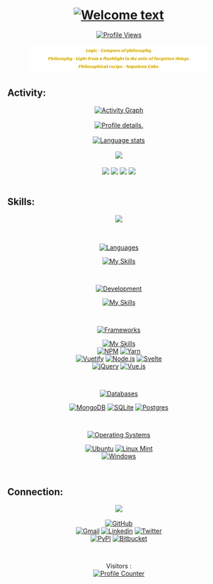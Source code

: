 <!--
<div align="center">
  <a href="https://github.com/kebasyaty" target="_blank">
    <img alt="Header" src="pictures/header.svg">
  </a>
</div>
-->

<div align="center">
  <h1>
    <a href="https://github.com/kebasyaty" target="_blank">
      <!--
      <img alt="Welcome text"
        src="https://readme-typing-svg.herokuapp.com? 
          font=Fira+Code&weight=500&size=40&pause=1000&color=F7C213&center=true&vCenter=true&width=435&height=70&lines=Hi%2C+I'm+Gennady%F0%9F%91%8B">
      -->
      <img alt="Welcome text"
        src="https://readme-typing-svg.herokuapp.com?font=Fira+Code&weight=500&size=40&pause=1000&color=FFC107&center=true&vCenter=true&width=435&height=70&lines=Hi%F0%9F%91%8B">
    </a>
  </h1>
</div>

<p align="center">
  <a href="https://github.com/kebasyaty" target="_blank">
    <img src="https://komarev.com/ghpvc/?username=kebasyaty&label=Profile%20views&color=388E3C&style=for-the-badge"
      alt="Profile Views">
  </a>
</p>

<div align="center">
  <a href="https://github.com/kebasyaty" target="_blank">
    <img alt="Quotes" src="pictures/quotes.svg">
  </a>
</div>

## Activity:

<div align="center">
  <a href="https://github.com/kebasyaty?tab=repositorie" target="_blank">
    <img alt="Activity Graph" src="https://github-profile-trophy.vercel.app/?username=kebasyaty&theme=onedark&no-frame=true&margin-w=15&row=1">
  </a>
</div>

<br>

<div align="center">
  <a href="https://github.com/kebasyaty?tab=repositories" target="_blank">
    <img
      src="http://github-profile-summary-cards.vercel.app/api/cards/profile-details?username=kebasyaty&theme=ayu_mirage"
      alt="Profile details.">
  </a>
</div>

<br>

<div align="center">
  <a href="https://github.com/kebasyaty?tab=repositories" target="_blank">
    <img alt="Language stats"
      src="https://github-readme-stats.vercel.app/api/top-langs/?username=kebasyaty&langs_count=8&hide_border=true&theme=ayu-mirage">
  </a>
</div>

<br>

<div align="center">
  <a href="https://github.com/kebasyaty?tab=repositories" target="_blank">
    <img src="https://github-readme-streak-stats.herokuapp.com?user=kebasyaty&theme=ayu_mirage&hide_border=true&exclude_days=Sun">
  </a>
</div>

<br>

<div align="center">
  <a href="https://github.com/kebasyaty?tab=repositories" target="_blank"><img src="http://github-profile-summary-cards.vercel.app/api/cards/repos-per-language?username=kebasyaty&theme=ayu_mirage"></a>
  <a href="https://github.com/kebasyaty?tab=repositories" target="_blank"><img src="http://github-profile-summary-cards.vercel.app/api/cards/most-commit-language?username=kebasyaty&theme=ayu_mirage"></a>
  <a href="https://github.com/kebasyaty?tab=repositories" target="_blank"><img src="http://github-profile-summary-cards.vercel.app/api/cards/stats?username=kebasyaty&theme=ayu_mirage"></a>
  <a href="https://github.com/kebasyaty?tab=repositories" target="_blank"><img src="http://github-profile-summary-cards.vercel.app/api/cards/productive-time?username=kebasyaty&theme=ayu_mirage&utcOffset=8"></a>
</div>

<!--
<div align="center">
  <a href="https://github.com/kebasyaty?tab=repositories" target="_blank">
    <img alt="Activity Graph" src="https://github-readme-activity-graph.vercel.app/graph?username=kebasyaty&theme=high-contrast&height=250">
  </a>
</div>
-->

<br>

## Skills:

<div align="center">
  <p align="center">
    <a href="https://github.com/kebasyaty" target="_blank">
      <img src="https://media.giphy.com/media/QssGEmpkyEOhBCb7e1/giphy.gif" width="200">
    </a>
  </p>
</div>

<br>

<div align="center">
  <p align="center">
    <a href="https://github.com/kebasyaty" target="_blank">
      <img alt="Languages" src="https://img.shields.io/badge/Languages:-orange">
    </a>
  </p>
</div>

<div align="center">
  <p align="center">
    <div>
      <a href="https://github.com/kebasyaty?tab=repositories" target="_blank">
        <img alt="My Skills" src="https://skillicons.dev/icons?i=python,css,html,js,rust,crystal">
      </a>
    </div>
    <!--
    <div>
      <a href="https://crystal-lang.org" target="_blank"><img alt="Crystal" src="https://img.shields.io/badge/crystal-%23000000.svg?style=for-the-badge&logo=crystal&logoColor=white"></a>
      <a href="https://www.python.org" target="_blank"><img alt="Python" src="https://img.shields.io/badge/python-%233670A0.svg?style=for-the-badge&logo=python&logoColor=ffdd54"></a>
      <a href="https://www.rust-lang.org" target="_blank"><img alt="Rust" src="https://img.shields.io/badge/rust-%23000000.svg?style=for-the-badge&logo=rust&logoColor=white"></a>
    </div>
    -->
  </p>
</div>

<br>

<div align="center">
  <p align="center">
    <a href="https://github.com/kebasyaty" target="_blank">
      <img alt="Development" src="https://img.shields.io/badge/Development:-orange">
    </a>
  </p>
</div>

<div align="center">
  <p align="center">
    <div>
      <a href="https://github.com/kebasyaty?tab=repositories" target="_blank">
        <img alt="My Skills" src="https://skillicons.dev/icons?i=vscode,git,github">
      </a>
    </div>
  </p>
</div>

<br>

<div align="center">
  <p align="center">
    <a href="https://github.com/kebasyaty" target="_blank">
      <img alt="Frameworks" src="https://img.shields.io/badge/Frameworks:-orange">
    </a>
  </p>
</div>

<div align="center">
  <p align="center">
    <div>
      <a href="https://github.com/kebasyaty?tab=repositories">
        <img alt="My Skills" src="https://skillicons.dev/icons?i=django,actix">
      </a>
    </div>
    <div>
      <a href="https://www.npmjs.com" target="_blank"><img alt="NPM" src="https://img.shields.io/badge/NPM-%23CB3837.svg?style=for-the-badge&logo=npm&logoColor=white"></a>
      <a href="https://yarnpkg.com" target="_blank"><img alt="Yarn" src="https://img.shields.io/badge/yarn-%232C8EBB.svg?style=for-the-badge&logo=yarn&logoColor=white"></a>
    </div>
    <div>
      <a href="https://vuetifyjs.com" target="_blank"><img alt="Vuetify" src="https://img.shields.io/badge/Vuetify-blue?style=for-the-badge&logo=vuetify"></a>
      <a href="https://nodejs.org" target="_blank"><img alt="Node.js" src="https://img.shields.io/badge/Node.js-43853D?style=for-the-badge&logo=node.js&logoColor=white"></a>
      <a href="https://svelte.dev/" target="_blank"><img alt="Svelte" src="https://img.shields.io/badge/svelte-%23f1413d.svg?style=for-the-badge&logo=svelte&logoColor=white"></a>
    </div>
    <div>
      <a href="https://jquery.com" target="_blank"><img alt="jQuery" src="https://img.shields.io/badge/jQuery-0769AD?style=for-the-badge&logo=jquery&logoColor=white"></a>
      <a href="https://vuejs.org/" target="_blank"><img alt="Vue.js" src="https://img.shields.io/badge/vuejs-%2335495e.svg?style=for-the-badge&logo=vuedotjs&logoColor=%234FC08D"></a>
    </div>
  </p>
</div>

<br>

<div align="center">
  <p align="center">
    <a href="https://github.com/kebasyaty" target="_blank">
      <img alt="Databases" src="https://img.shields.io/badge/Databases:-orange">
    </a>
  </p>
</div>

<div align="center">
  <p align="center">
    <div>
      <a href="https://www.mongodb.com" target="_blank"><img alt="MongoDB" src="https://img.shields.io/badge/MongoDB-4EA94B?style=for-the-badge&logo=mongodb&logoColor=white"></a>
      <a href="https://www.sqlite.org/index.html" target="_blank"><img alt="SQLite" src="https://img.shields.io/badge/sqlite-%2307405e.svg?style=for-the-badge&logo=sqlite&logoColor=white"></a>
      <a href="https://www.postgresql.org" target="_blank"><img alt="Postgres" src="https://img.shields.io/badge/postgres-%23316192.svg?style=for-the-badge&logo=postgresql&logoColor=white"></a>
    </div>
  </p>
</div>

<br>

<div align="center">
  <p align="center">
    <a href="https://github.com/kebasyaty" target="_blank">
      <img alt="Operating Systems" src="https://img.shields.io/badge/Operating%20Systems:-orange">
    </a>
  </p>
</div>

<div align="center">
  <p align="center">
    <div>
      <a href="https://ubuntu.com" target="_blank"><img alt="Ubuntu" src="https://img.shields.io/badge/Ubuntu-E95420?style=for-the-badge&logo=ubuntu&logoColor=white"></a>
      <a href="https://linuxmint.com" target="_blank"><img alt="Linux Mint" src="https://img.shields.io/badge/Linux%20Mint-87CF3E?style=for-the-badge&logo=Linux%20Mint&logoColor=white"></a>
    </div>
    <div>
      <a href="https://www.microsoft.com" target="_blank">
        <img alt="Windows" src="https://img.shields.io/badge/Windows-0078D6?style=for-the-badge&logo=windows&logoColor=white">
      </a>
    </div>
  </p>
</div>

<br>

## Connection:

<div align="center">
  <p align="center">
    <a href="https://github.com/kebasyaty" target="_blank">
      <img src="https://img.shields.io/badge/Socialmedia:-orange" />
    </a>
  </p>
</div>

<div align="center">
  <p align="center">
    <div>
      <a href="https://github.com/kebasyaty">
        <img alt="GitHub"
          src="https://img.shields.io/badge/GitHub-100000?style=for-the-badge&logo=github&logoColor=white">
      </a>
    </div>
    <div>
      <a href="mailto:kebasyaty@gmail.com"><img alt="Gmail" src="https://img.shields.io/badge/Gmail-D14836?style=for-the-badge&logo=gmail&logoColor=white"></a>
      <a href="https://www.linkedin.com/in/gennady-kostyunin-10188a1a2/" target="_blank"><img alt="Linkedin" src="https://img.shields.io/badge/linkedin-%230077B5.svg?style=for-the-badge&logo=linkedin&logoColor=white"></a>
      <a href="https://twitter.com/kebasyaty/" target="_blank"><img alt="Twitter" src="https://img.shields.io/badge/Twitter-%231DA1F2.svg?style=for-the-badge&logo=Twitter&logoColor=white"></a>
    </div>
    <div>
      <a href="https://pypi.org/project/django-editor-ymaps/" target="_blank"><img alt="PyPI" src="https://img.shields.io/badge/PyPI-blue?style=for-the-badge&logo=pypi&logoColor=white"></a>
      <a href="https://bitbucket.org" target="_blank"><img alt="Bitbucket" src="https://img.shields.io/badge/Bitbucket-0747a6?style=for-the-badge&logo=bitbucket&logoColor=white"></a>
    </div>
  </p>
</div>

<br>

<p align="center">
  Visitors :<br>
  <a href="https://github.com/kebasyaty" target="_blank">
    <img alt="Profile Counter" src="https://profile-counter.glitch.me/kebasyaty-dev/count.svg">
  </a>
</p>

<!--
<div align="center">
  <a href="https://github.com/kebasyaty" target="_blank">
    <img alt="Footer" src="pictures/footer.svg" width="100%">
  </a>
</div>
-->
